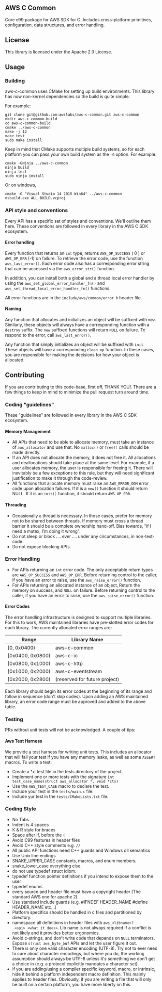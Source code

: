 ## AWS C Common

Core c99 package for AWS SDK for C. Includes cross-platform primitives, configuration, data structures, and error handling.

## License

This library is licensed under the Apache 2.0 License. 

## Usage
### Building
aws-c-common uses CMake for setting up build environments. This library has now non-kernel dependencies so the build is quite
simple. 

For example:

    git clone git@github.com:awslabs/aws-c-common.git aws-c-common
    mkdir aws-c-common-build
    cd aws-c-common-build
    cmake ../aws-c-common
    make -j 12
    make test
    sudo make install
    
Keep in mind that CMake supports multiple build systems, so for each platform you can pass your own build system
as the `-G` option. For example:        

    cmake -GNinja ../aws-c-common
    ninja build
    ninja test
    sudo ninja install
    
Or on windows,     

    cmake -G "Visual Studio 14 2015 Win64" ../aws-c-common
    msbuild.exe ALL_BUILD.vcproj    
    
### API style and conventions
Every API has a specific set of styles and conventions. We'll outline them here. These conventions are followed in every
library in the AWS C SDK ecosystem.

#### Error handling
Every function that returns an `int` type, returns `AWS_OP_SUCCESS` ( 0 ) or `AWS_OP_ERR` (-1) on failure. To retrieve
the error code, use the function `aws_last_error()`. Each error code also has a corresponding error string that can be 
accessed via the `aws_error_str()` function.

In addition, you can install both a global and a thread local error handler by using the `aws_set_global_error_handler_fn()`
and `aws_set_thread_local_error_handler_fn()` functions.

All error functions are in the `include/aws/common/error.h` header file.

#### Naming
Any function that allocates and initializes an object will be suffixed with `new`. Similarly, these objects will always 
have a corresponding function with a `destroy` suffix. The `new` suffixed functions will return `NULL` on failure. 
To respond to the error, call `aws_last_error()`.

Any function that simply initializes an object will be suffixed with `init`. These objects will have a corresponding 
`clean_up` function. In these cases, you are responsible for making the decisions for how your object is allocated.

## Contributing

If you are contributing to this code-base, first off, THANK YOU!. There are a few things to keep in mind to minimize the 
pull request turn around time.

### Coding "guidelines"
These "guidelines" are followed in every library in the AWS C SDK ecosystem.

#### Memory Management
* All APIs that need to be able to allocate memory, must take an instance of `aws_allocator` and use that. No `malloc()` or
`free()` calls should be made directly.
* If an API does not allocate the memory, it does not free it. All allocations and deallocations should take place at the same level.
For example, if a user allocates memory, the user is responsible for freeing it. There will inevitably be a few exceptions to this
rule, but they will need significant justification to make it through the code-review.
* All functions that allocate memory must raise an `AWS_ERROR_OOM` error code upon allocation failures. If it is a `new()` function
it should return NULL. If it is an `init()` function, it should return `AWS_OP_ERR`.

#### Threading
* Occasionally a thread is necessary. In those cases, prefer for memory not to be shared between threads. If memory must cross
a thread barrier it should be a complete ownership hand-off. Bias towards, "if I need a mutex, I'm doing it wrong".
* Do not sleep or block .... ever .... under any circumstances, in non-test-code. 
* Do not expose blocking APIs.

### Error Handling
* For APIs returning an `int` error code. The only acceptable return types are `AWS_OP_SUCCESS` and `AWS_OP_ERR`. Before
returning control to the caller, if you have an error to raise, use the `aws_raise_error()` function.
* For APIs returning an allocated instance of an object, Return the memory on success, and `NULL` on failure. Before
returning control to the caller, if you have an error to raise, use the `aws_raise_error()` function.

#### Error Codes
The error handling infrastructure is designed to support multiple libraries. For this to work, AWS maintained libraries 
have pre-slotted error codes for each library. The currently allocated error ranges are:

| Range | Library Name |
| --- | --- |
| [0, 0x0400) | aws-c-common |
| [0x0400, 0x0800) | aws-c-io |
| [0x0800, 0x1000) | aws-c-http |
| [0x1000, 0x2000) |aws-c-eventstream | 
| [0x2000, 0x2800) | (reserved for future project) |

Each library should begin its error codes at the beginning of its range and follow in sequence (don't skip codes). Upon
adding an AWS maintained library, an error code range must be approved and added to the above table.

### Testing
PRs without unit tests will not be acknowledged. A couple of tips:

#### Aws Test Harness
We provide a test harness for writing unit tests. This includes an allocator that will fail your test if you have any 
memory leaks, as well as some `ASSERT` macros. To write a test:

* Create a *.c test file in the tests directory of the project. 
* Implement one or more tests with the signature `int test_case_name(struct aws_allocator *, void *ctx)`
* Use the `AWS_TEST_CASE` macro to declare the test.
* Include your test in the `tests/main.c` file.
* Include yur test in the `tests/CMakeLists.txt` file. 

### Coding Style
* No Tabs
* Indent is 4 spaces
* K & R style for braces
* Space after if, before the `(`
* Avoid C99 features in header files
* Avoid C++ style comments e.g. `//`
* All public API functions need C++ guards and Windows dll semantics
* Use Unix line endings
* SNAKE_UPPER_CASE constants, macros, and enum members.
* snake_lower_case everything else.
* do not use typedef struct idiom.
* typedef function pointer definitions if you intend to expose them to the user
* typedef enums
* every source and header file must have a copyright header (The standard AWS one for apache 2).
* Use standard include guards (e.g. #IFNDEF HEADER_NAME #define HEADER_NAME etc...)
* Platform specifics should be handled in c files and partitioned by directory.
* namespace all definitions in header files with `aws_<libname>?_<api>_<what it does>`. Lib name is 
not always required if a conflict is not likely and it provides better ergonomics.
* Avoid c-strings, and don't write code that depends on `NULL` terminators. Expose `struct aws_byte_buf` APIs
and let the user figure it out.
* There is only one valid character encoding (UTF-8). Try not to ever need to care about character encodings, but
where you do, the working assumption should always be UTF-8 unless it's something we don't get a choice in (e.g. a protocol
explicitly mandates a character set).
* If you are adding/using a compiler specific keyword, macro, or intrinsic, hide it behind a platform independent macro
definition. This mainly applies to header files. Obviously, if you are writing a file that will only be built on a certain
platform, you have more liberty on this.



